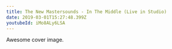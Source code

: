 ```yaml
---
title: The New Mastersounds - In The Middle (Live in Studio)
date: 2019-03-01T15:27:48.399Z
youtubeId: iMo8ALy6LSA
---
```

Awesome cover image.
